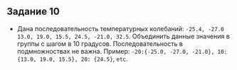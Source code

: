 ##  Задание 10

- Дана последовательность температурных колебаний: `-25.4, -27.0 13.0, 19.0,
  15.5, 24.5, -21.0, 32.5`. Объединить данные значения в группы с шагом в 10
  градусов. Последовательность в подмножноствах не важна.
  Пример: `-20:{-25.0, -27.0, -21.0}, 10:{13.0, 19.0, 15.5}, 20: {24.5}`, `etc`.